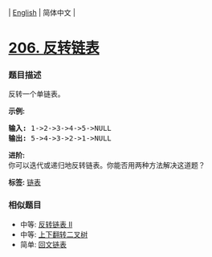 | [English](README_EN.md) | 简体中文 |

# [206. 反转链表](https://leetcode-cn.com/problems/reverse-linked-list)
 ### 题目描述
<p>反转一个单链表。</p>

<p><strong>示例:</strong></p>

<pre><strong>输入:</strong> 1-&gt;2-&gt;3-&gt;4-&gt;5-&gt;NULL
<strong>输出:</strong> 5-&gt;4-&gt;3-&gt;2-&gt;1-&gt;NULL</pre>

<p><strong>进阶:</strong><br>
你可以迭代或递归地反转链表。你能否用两种方法解决这道题？</p>

**标签:**  [链表](https://leetcode-cn.com/tag/linked-list) 
 ### 相似题目
- 中等:	[反转链表 II](https://leetcode-cn.com/problems/reverse-linked-list-ii) 
- 中等:	[上下翻转二叉树](https://leetcode-cn.com/problems/binary-tree-upside-down) 
- 简单:	[回文链表](https://leetcode-cn.com/problems/palindrome-linked-list) 
